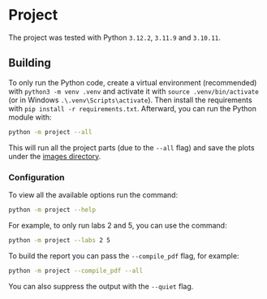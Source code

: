# Project

The project was tested with Python `3.12.2`, `3.11.9` and `3.10.11`.

## Building

To only run the Python code, create a virtual environment (recommended) with `python3 -m venv .venv` and activate it with `source .venv/bin/activate` (or in Windows `.\.venv\Scripts\activate`). Then install the requirements with `pip install -r requirements.txt`. Afterward, you can run the Python module with:

```bash
python -m project --all
```

This will run all the project parts (due to the `--all` flag) and save the plots under the [images directory](report/imgs).

### Configuration

To view all the available options run the command:

```bash
python -m project --help
```

For example, to only run labs 2 and 5, you can use the command:

```bash
python -m project --labs 2 5
```

To build the report you can pass the `--compile_pdf` flag, for example:

```bash
python -m project --compile_pdf --all
```

You can also suppress the output with the `--quiet` flag.
